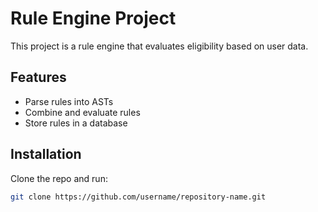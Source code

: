 # Rule Engine Project

This project is a rule engine that evaluates eligibility based on user data.

## Features
- Parse rules into ASTs
- Combine and evaluate rules
- Store rules in a database

## Installation
Clone the repo and run:
```bash
git clone https://github.com/username/repository-name.git
